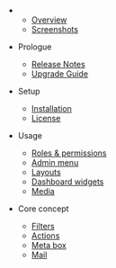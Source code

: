 - 
    - [Overview](overview.md)
    - [Screenshots](screenshots.md)
- Prologue
    - [Release Notes](release.md)
    - [Upgrade Guide](upgrade.md)

- Setup
    - [Installation](installation.md)
    - [License](license.md)
    
- Usage
    - [Roles & permissions](role_permission.md)
    - [Admin menu](admin_menu.md)
    - [Layouts](layouts.md)
    - [Dashboard widgets](dashboard_widgets.md)
    - [Media](media.md)

- Core concept
    - [Filters](filters.md)
    - [Actions](actions.md)
    - [Meta box](meta_box.md)
    - [Mail](mail.md)

